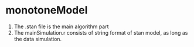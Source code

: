 # monotoneModel

1. The .stan file is the main algorithm part
2. The mainSimulation.r consists of string format of stan model, as long as the data simulation.
